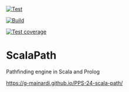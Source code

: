 [![Test](https://github.com/g-mainardi/PPS-24-scala-path/actions/workflows/test.yml/badge.svg)](https://github.com/g-mainardi/PPS-24-scala-path/actions/workflows/test.yml)

[![Build](https://github.com/g-mainardi/PPS-24-scala-path/actions/workflows/build.yml/badge.svg)](https://github.com/g-mainardi/PPS-24-scala-path/actions/workflows/build.yml)

[![Test coverage](https://github.com/g-mainardi/PPS-24-scala-path/actions/workflows/scoverage-test.yml/badge.svg)](https://github.com/g-mainardi/PPS-24-scala-path/actions/workflows/scoverage-test.yml)

# ScalaPath
Pathfinding engine in Scala and Prolog

https://g-mainardi.github.io/PPS-24-scala-path/

